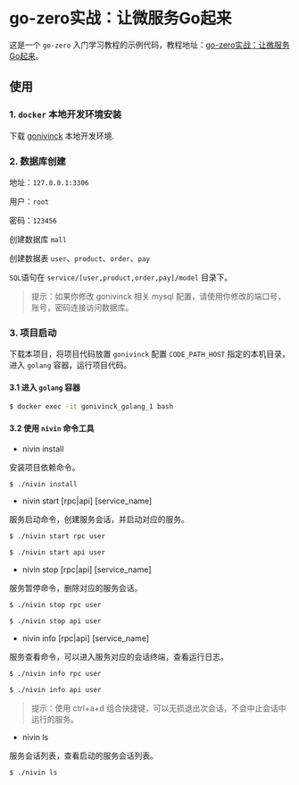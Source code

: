 # go-zero实战：让微服务Go起来
这是一个 `go-zero` 入门学习教程的示例代码，教程地址：[go-zero实战：让微服务Go起来](https://juejin.cn/post/7036011047391592485)。

## 使用

### 1. `docker` 本地开发环境安装
下载 [gonivinck](https://github.com/nivin-studio/gonivinck) 本地开发环境.

### 2. 数据库创建
地址：`127.0.0.1:3306`

用户：`root`

密码：`123456`

创建数据库 `mall`

创建数据表 `user`、`product`、`order`、`pay`

`SQL`语句在 `service/[user,product,order,pay]/model` 目录下。

> 提示：如果你修改 gonivinck 相关 mysql 配置，请使用你修改的端口号，账号，密码连接访问数据库。

### 3. 项目启动
下载本项目，将项目代码放置 `gonivinck` 配置 `CODE_PATH_HOST` 指定的本机目录，进入 `golang` 容器，运行项目代码。

#### 3.1 进入 `golang` 容器
~~~bash
$ docker exec -it gonivinck_golang_1 bash
~~~

#### 3.2 使用 `nivin` 命令工具

- nivin install

安装项目依赖命令。

~~~bash
$ ./nivin install
~~~

- nivin start [rpc|api] [service_name]

服务启动命令，创建服务会话，并启动对应的服务。
    
~~~bash
$ ./nivin start rpc user
~~~

~~~bash
$ ./nivin start api user
~~~

- nivin stop [rpc|api] [service_name]

服务暂停命令，删除对应的服务会话。
    
~~~bash
$ ./nivin stop rpc user
~~~

~~~bash
$ ./nivin stop api user
~~~

- nivin info [rpc|api] [service_name]

服务查看命令，可以进入服务对应的会话终端，查看运行日志。
    
~~~bash
$ ./nivin info rpc user
~~~

~~~bash
$ ./nivin info api user
~~~

> 提示：使用 ctrl+a+d 组合快捷键，可以无损退出次会话，不会中止会话中运行的服务。

- nivin ls

服务会话列表，查看启动的服务会话列表。
    
~~~bash
$ ./nivin ls
~~~
